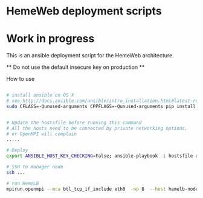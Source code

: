 # HemeWeb deployment scripts
# Work in progress

This is an ansible deployment script for the HemeWeb architecture.

** Do not use the default insecure key on production **


How to use

```bash

# install ansible on OS X
# see http://docs.ansible.com/ansible/intro_installation.html#latest-releases-via-pip
sudo CFLAGS=-Qunused-arguments CPPFLAGS=-Qunused-arguments pip install ansible


# Update the hostsfile before running this command
# All the hosts need to be connected by private networking options,
# or OpenMPI will complain
.....

# Deploy
export ANSIBLE_HOST_KEY_CHECKING=False; ansible-playbook -i hostsfile deploy.yml

# SSH to manager node
ssh ...

# run HemeLB
mpirun.openmpi --mca btl_tcp_if_include eth0  -np 8  --host hemelb-node-1,hemelb-node-2 hemelb -in /shared/input.xml -out /shared/result/

```
